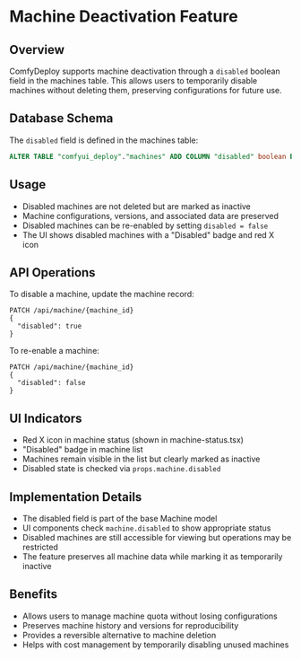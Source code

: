 # Machine Deactivation Feature

## Overview
ComfyDeploy supports machine deactivation through a `disabled` boolean field in the machines table. This allows users to temporarily disable machines without deleting them, preserving configurations for future use.

## Database Schema
The `disabled` field is defined in the machines table:
```sql
ALTER TABLE "comfyui_deploy"."machines" ADD COLUMN "disabled" boolean DEFAULT false NOT NULL;
```

## Usage
- Disabled machines are not deleted but are marked as inactive
- Machine configurations, versions, and associated data are preserved
- Disabled machines can be re-enabled by setting `disabled = false`
- The UI shows disabled machines with a "Disabled" badge and red X icon

## API Operations
To disable a machine, update the machine record:
```
PATCH /api/machine/{machine_id}
{
  "disabled": true
}
```

To re-enable a machine:
```
PATCH /api/machine/{machine_id}
{
  "disabled": false
}
```

## UI Indicators
- Red X icon in machine status (shown in machine-status.tsx)
- "Disabled" badge in machine list
- Machines remain visible in the list but clearly marked as inactive
- Disabled state is checked via `props.machine.disabled`

## Implementation Details
- The disabled field is part of the base Machine model
- UI components check `machine.disabled` to show appropriate status
- Disabled machines are still accessible for viewing but operations may be restricted
- The feature preserves all machine data while marking it as temporarily inactive

## Benefits
- Allows users to manage machine quota without losing configurations
- Preserves machine history and versions for reproducibility
- Provides a reversible alternative to machine deletion
- Helps with cost management by temporarily disabling unused machines
